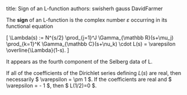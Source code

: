 title: Sign of an L-function
authors:
    swisherh
    gauss
    DavidFarmer

The **sign** of an <a knowl="lmfdb/lfunction">L-function</a> is the complex number $\varepsilon$ occurring in its <a knowl="lmfdb/lfunction.functional_equation">functional equation</a>

\[
\Lambda(s) := N^{s/2}
\prod_{j=1}^J \Gamma_{\mathbb R}(s+\mu_j) \prod_{k=1}^K \Gamma_{\mathbb C}(s+\nu_k)
\cdot L(s) = \varepsilon \overline{\Lambda}(1-s).
\]

It appears as the fourth component of the <a knowl="lmfdb/lfunction.selbergdata">Selberg data</a> of L.

If all of the coefficients of the Dirichlet series defining $L(s)$ are real, then necessarily
$ \varepsilon = \pm 1 $.  If the coefficients are real and $ \varepsilon = - 1 $,
then $ L(1/2)=0 $.
